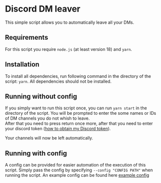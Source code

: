 # Discord DM leaver

This simple script allows you to automatically leave all your DMs.

## Requirements

For this script you require `node.js` (at least version 18) and `yarn`.

## Installation

To install all dependencies, run following command in the directory of the script: `yarn`. All dependencies should not be installed.

## Running without config

If you simply want to run this script once, you can run `yarn start` in the directory of the script. You will be prompted to enter the some names or IDs of DM channels you do not whish to leave.  
After that you need to press return once more, after that you need to enter your discord token ([how to obtain my Discord token](https://linuxhint.com/get-discord-token/)).

Your channels will now be left automatically.

## Running with config

A config can be provided for easier automation of the execution of this script. Simply pass the config by specifying `--config "CONFIG PATH"` when running the script. An example config can be found here [example config](/example-config.json)